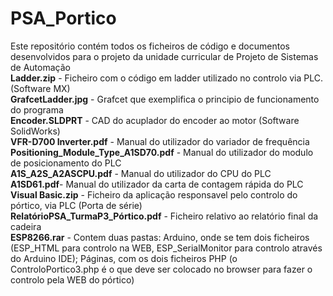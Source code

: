 # PSA_Portico
Este repositório contém todos os ficheiros de código e documentos desenvolvidos para o projeto da unidade curricular de Projeto de Sistemas de Automação <br />
**Ladder.zip** - Ficheiro com o código em ladder utilizado no controlo via PLC. (Software MX) <br />
**GrafcetLadder.jpg** - Grafcet que exemplifica o principio de funcionamento do programa <br />
**Encoder.SLDPRT** - CAD do acuplador do encoder ao motor (Software SolidWorks) <br />
**VFR-D700 Inverter.pdf** - Manual do utilizador do variador de frequência <br />
**Positioning_Module_Type_A1SD70.pdf** - Manual do utilizador do modulo de posicionamento do PLC <br />
**A1S_A2S_A2ASCPU.pdf** - Manual do utilizador do CPU do PLC <br />
**A1SD61.pdf**- Manual do utilizador da carta de contagem rápida do PLC <br />
**Visual Basic.zip** - Ficheiro da aplicação responsavel pelo controlo do pórtico, via PLC (Porta de série) <br />
**RelatórioPSA_TurmaP3_Pórtico.pdf** - Ficheiro relativo ao relatório final da cadeira <br />
**ESP8266.rar** - Contem duas pastas: Arduino, onde se tem dois ficheiros (ESP_HTML para controlo na WEB, ESP_SerialMonitor para controlo através do Arduino IDE); Páginas, com os dois ficheiros PHP (o ControloPortico3.php é o que deve ser colocado no browser para fazer o controlo pela WEB do pórtico) <br />

